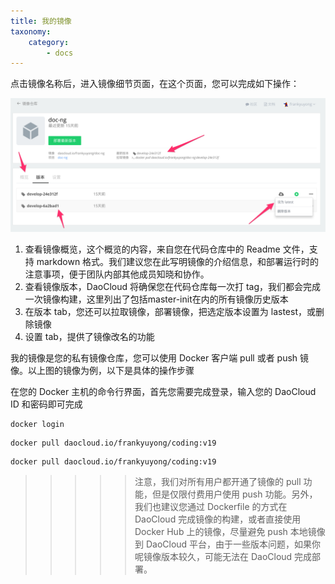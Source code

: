 ```yaml
---
title: 我的镜像
taxonomy:
    category:
        - docs
---
```


点击镜像名称后，进入镜像细节页面，在这个页面，您可以完成如下操作：

![](DashboardDaoCloud1.png?resize=800)

1. 查看镜像概览，这个概览的内容，来自您在代码仓库中的 Readme 文件，支持 markdown 格式。我们建议您在此写明镜像的介绍信息，和部署运行时的注意事项，便于团队内部其他成员知晓和协作。
2. 查看镜像版本，DaoCloud 将确保您在代码仓库每一次打 tag，我们都会完成一次镜像构建，这里列出了包括master-init在内的所有镜像历史版本
3. 在版本 tab，您还可以拉取镜像，部署镜像，把选定版本设置为 lastest，或删除镜像
4. 设置 tab，提供了镜像改名的功能

我的镜像是您的私有镜像仓库，您可以使用 Docker 客户端 pull 或者 push 镜像。以上图的镜像为例，以下是具体的操作步骤

在您的 Docker 主机的命令行界面，首先您需要完成登录，输入您的 DaoCloud ID 和密码即可完成

```
docker login

```

```
docker pull daocloud.io/frankyuyong/coding:v19  
```

```
docker pull daocloud.io/frankyuyong/coding:v19  
```

>>>>> 注意，我们对所有用户都开通了镜像的 pull 功能，但是仅限付费用户使用 push 功能。另外，我们也建议您通过 Dockerfile 的方式在 DaoCloud 完成镜像的构建，或者直接使用 Docker Hub 上的镜像，尽量避免 push 本地镜像到 DaoCloud 平台，由于一些版本问题，如果你呢镜像版本较久，可能无法在 DaoCloud 完成部署。